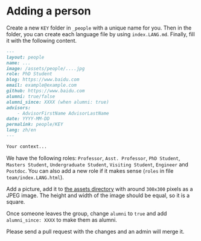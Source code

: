 # Adding a person

Create a new `KEY` folder in `_people` with a unique name for you.
Then in the folder, you can create each language file by using `index.LANG.md`.
Finally, fill it with the following content.

```md
---
layout: people
name: ...
image: /assets/people/....jpg
role: PhD Student
blog: https://www.baidu.com
email: example@example.com
github: https://www.baidu.com
alumni: true/false
alumni_since: XXXX (when alumni: true)
advisors:
    - AdvisorFirstName AdvisorLastName
date: YYYY-MM-DD
permalink: people/KEY
lang: zh/en
---

Your context...
```

We have the following roles: `Professor`, `Asst. Professor`, `PhD Student`, `Masters Student`, `Undergraduate Student`, `Visiting Student`, `Engineer` and `Postdoc`. You can also add a new role if it makes sense (`roles` in file `team/index.LANG.html`).

Add a picture, add it to [the assets directory](../assets/people) with around `300x300` pixels as a JPEG image. The height and width of the image should be equal, so it is a square.

Once someone leaves the group, change `alumni` to `true` and add `alumni_since: XXXX` to make them as alumni.

Please send a pull request with the changes and an admin will merge it.
